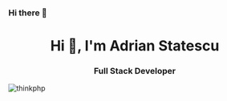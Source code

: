 ### Hi there 👋 
<h1 align="center">Hi 👋, I'm Adrian Statescu</h1>
<h3 align="center">Full Stack Developer</h3>
<p align="left"> <img src="https://komarev.com/ghpvc/?username=thinkphp" alt="thinkphp" /> </p>
<!--
**thinkphp/thinkphp** is a ✨ _special_ ✨ repository because its `README.md` (this file) appears on your GitHub profile.

Here are some ideas to get you started:

- 🔭 I’m currently working on ...
- 🌱 I’m currently learning ...
- 👯 I’m looking to collaborate on ...
- 🤔 I’m looking for help with ...
- 💬 Ask me about ...
- 📫 How to reach me: ...
- 😄 Pronouns: ...
- ⚡ Fun fact: ...
-->
